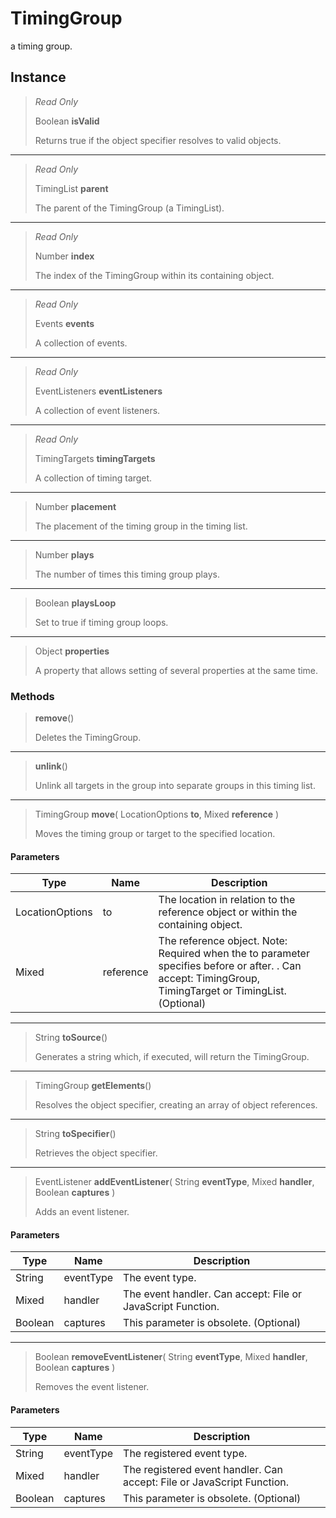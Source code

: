 # TimingGroup
a timing group.

## Instance
> *Read Only* 
> 
> Boolean **isValid** 
>
> Returns true if the object specifier resolves to valid objects.
*** 
> *Read Only* 
> 
> TimingList **parent** 
>
> The parent of the TimingGroup (a TimingList).
*** 
> *Read Only* 
> 
> Number **index** 
>
> The index of the TimingGroup within its containing object.
*** 
> *Read Only* 
> 
> Events **events** 
>
> A collection of events.
*** 
> *Read Only* 
> 
> EventListeners **eventListeners** 
>
> A collection of event listeners.
*** 
> *Read Only* 
> 
> TimingTargets **timingTargets** 
>
> A collection of timing target.
*** 
> Number **placement** 
>
> The placement of the timing group in the timing list.
*** 
> Number **plays** 
>
> The number of times this timing group plays.
*** 
> Boolean **playsLoop** 
>
> Set to true if timing group loops.
*** 
> Object **properties** 
>
> A property that allows setting of several properties at the same time.

### Methods
> **remove**()
> 
> Deletes the TimingGroup.
*** 
> **unlink**()
> 
> Unlink all targets in the group into separate groups in this timing list.
*** 
> TimingGroup **move**( LocationOptions **to**, Mixed **reference** )
> 
> Moves the timing group or target to the specified location.
#### Parameters
| Type | Name | Description |
|---|---|---|
| LocationOptions | to | The location in relation to the reference object or within the containing object. |
| Mixed | reference | The reference object. Note: Required when the to parameter specifies before or after. . Can accept: TimingGroup, TimingTarget or TimingList. (Optional) |

*** 
> String **toSource**()
> 
> Generates a string which, if executed, will return the TimingGroup.
*** 
> TimingGroup **getElements**()
> 
> Resolves the object specifier, creating an array of object references.
*** 
> String **toSpecifier**()
> 
> Retrieves the object specifier.
*** 
> EventListener **addEventListener**( String **eventType**, Mixed **handler**, Boolean **captures** )
> 
> Adds an event listener.
#### Parameters
| Type | Name | Description |
|---|---|---|
| String | eventType | The event type. |
| Mixed | handler | The event handler. Can accept: File or JavaScript Function. |
| Boolean | captures | This parameter is obsolete. (Optional) |

*** 
> Boolean **removeEventListener**( String **eventType**, Mixed **handler**, Boolean **captures** )
> 
> Removes the event listener.
#### Parameters
| Type | Name | Description |
|---|---|---|
| String | eventType | The registered event type. |
| Mixed | handler | The registered event handler. Can accept: File or JavaScript Function. |
| Boolean | captures | This parameter is obsolete. (Optional) |


